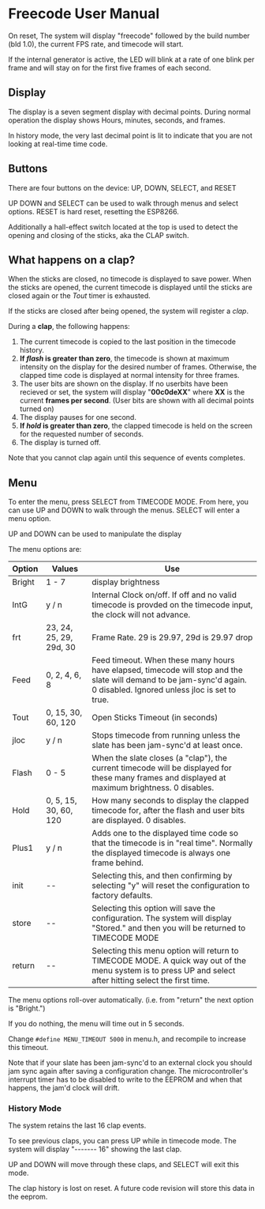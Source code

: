 # Freecode User Manual

On reset, The system will display "freecode" followed by the build number (bld 1.0), the current FPS rate, and timecode will start.

If the internal generator is active, the LED will blink at a rate of one blink per frame and will stay on for the first five frames of each second.

## Display

The display is a seven segment display with decimal points. During normal operation the display shows Hours, minutes, seconds, and frames. 

In history mode, the very last decimal point is lit to indicate that you are not looking at real-time time code. 

## Buttons

There are four buttons on the device:
UP, DOWN, SELECT, and RESET

UP DOWN and SELECT can be used to walk through menus and select options.
RESET is hard reset, resetting the ESP8266. 

Additionally a hall-effect switch located at the top is used to detect the opening and closing of the sticks, aka the CLAP switch.

## What happens on a clap?

When the sticks are closed, no timecode is displayed to save power. When the sticks are opened, the current timecode is displayed until the sticks are closed again or the *Tout* timer is exhausted.

If the sticks are closed after being opened, the system will register a *clap*.

During a **clap**, the following happens:

1. The current timecode is copied to the last position in the timecode history.
2. **If *flash* is greater than zero**, the timecode is shown at maximum intensity on the display for the desired number of frames. Otherwise, the clapped time code is displayed at normal intensity for three frames.
3. The user bits are shown on the display. If no userbits have been recieved or set, the system will display "**00c0deXX**" where **XX** is the current **frames per second**. (User bits are shown with all decimal points turned on)
4. The display pauses for one second.
5. **If *hold* is greater than zero**, the clapped timecode is held on the screen for the requested number of seconds.
6. The display is turned off. 

Note that you cannot clap again until this sequence of events completes.

## Menu

To enter the menu, press SELECT from TIMECODE MODE. From here, you can use UP and DOWN to walk through the menus.
SELECT will enter a menu option.

UP and DOWN can be used to manipulate the display

The menu options are:

| Option | Values | Use |
|--------|--------|--------|
|Bright  | 1 - 7    | display brightness    |
|IntG    | y / n  | Internal Clock on/off. If off and no valid timecode is provded on the timecode input, the clock will not advance. |
|frt     | 23, 24, 25, 29, 29d, 30 | Frame Rate. 29 is 29.97, 29d is 29.97 drop|
|Feed    | 0, 2, 4, 6, 8 | Feed timeout. When these many hours have elapsed, timecode will stop and the slate will demand to be jam-sync'd again. 0 disabled. Ignored unless jloc is set to true. |
|Tout    | 0, 15, 30, 60, 120 | Open Sticks Timeout (in seconds) |
|jloc    | y / n | Stops timecode from running unless the slate has been jam-sync'd at least once. |
|Flash   | 0 - 5 | When the slate closes (a "clap"), the current timecode will be displayed for these many frames and displayed at maximum brightness. 0 disables. |
|Hold    | 0, 5, 15, 30, 60, 120 | How many seconds to display the clapped timecode for, after the flash and user bits are displayed. 0 disables. |
|Plus1   | y / n | Adds one to the displayed time code so that the timecode is in "real time". Normally the displayed timecode is always one frame behind. |
|init    | -- | Selecting this, and then confirming by selecting "y" will reset the configuration to factory defaults. |
|store   | -- | Selecting this option will save the configuration. The system will display "Stored." and then you will be returned to TIMECODE MODE |
|return  | -- | Selecting this menu option will return to TIMECODE MODE. A quick way out of the menu system is to press UP and select after hitting select the first time. |

The menu options roll-over automatically. (i.e. from "return" the next option is "Bright.")

If you do nothing, the menu will time out in 5 seconds.

Change `#define MENU_TIMEOUT 5000` in menu.h, and recompile to increase this timeout.

Note that if your slate has been jam-sync'd to an external clock you should jam sync again after saving a configuration change. The microcontroller's interrupt timer has to be disabled to write to the EEPROM and when that happens, the jam'd clock will drift.

### History Mode

The system retains the last 16 clap events.

To see previous claps, you can press UP while in timecode mode. The system will display "------- 16" showing the last clap. 

UP and DOWN will move through these claps, and SELECT will exit this mode.

The clap history is lost on reset. A future code revision will store this data in the eeprom.


